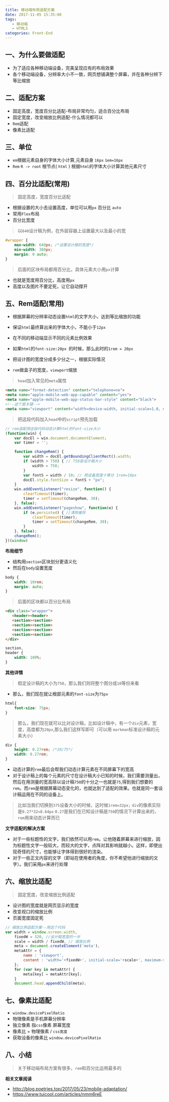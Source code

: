 ```yaml
---
title: 移动端布局适配方案
date: 2017-11-05 15:35:08
tags: 
   - 移动端
   - HTML5
categories: Front-End
---
```



一、为什么要做适配
---

- 为了适应各种移动端设备，完美呈现应有的布局效果  
- 各个移动端设备，分辨率大小不一致，网页想铺满整个屏幕，并在各种分辨下等比缩放

二、适配方案
---

- 固定高度，宽度百分比适配-布局非常均匀，适合百分比布局	
- 固定宽度，改变缩放比例适配-什么情况都可以
- `Rem`适配
- 像素比适配

三、单位
---

- `em`根据元素自身的字体大小计算,元素自身 `16px` `1em=16px`
-  `Rem`  `R -> root` 根节点( `html` ) 根据`html`的字体大小计算其他元素尺寸

四、百分比适配(常用)
---

> 固定高度，宽度百分比适配

- 根据设置的大小去设置高度，单位可以用`px` 百分比 `auto` 
- 常用`Flex`布局
- 百分比宽度

> 以`640`设计稿为例，在外层容器上设置最大以及最小的宽

```css
#wrapper {
    max-width: 640px; /*设置设计稿的宽度*/
    min-width: 300px;
    margin: 0 auto;
}
```

> 后面的区块布局都用百分比，具体元素大小用`px`计算

- 也就是宽度用百分比，高度用`px`
- 高度以及图片不要定死，让它自动撑开

五、Rem适配(常用)
---

- 根据屏幕的分辨率动态设置`html`的文字大小，达到等比缩放的功能
- 保证`html`最终算出来的字体大小，不能小于`12px`
- 在不同的移动端显示不同的元素比例效果
- 如果`html`的`font-size:20px `的时候，那么此时的`1rem = 20px`
- 把设计图的宽度分成多少分之一，根据实际情况

- `rem`做盒子的宽度，`viewport`缩放

> `head`加入常见的`meta`属性

```html
<meta name="format-detection" content="telephone=no">
<meta name="apple-mobile-web-app-capable" content="yes">
<meta name="apple-mobile-web-app-status-bar-style" content="black">
<!--这个是关键-->
<meta name="viewport" content="width=device-width, initial-scale=1.0, maximum-scale=1.0, user-scalable=0，minimum-scale=1.0">
```

> 把这段代码加入`head`中的`script`预先加载

```javascript
// rem适配用这段代码动态计算html的font-size大小
(function(win) {
    var docEl = win.document.documentElement;
    var timer = '';

    function changeRem() {
        var width = docEl.getBoundingClientRect().width;
        if (width > 750) { // 750是设计稿大小
            width = 750;
        }
        var fontS = width / 10; // 把设备宽度十等分 1rem=10px
        docEl.style.fontSize = fontS + "px";
    }
    win.addEventListener("resize", function() {
        clearTimeout(timer);
        timer = setTimeout(changeRem, 30);
    }, false);
    win.addEventListener("pageshow", function(e) {
        if (e.persisted) { //清除缓存
            clearTimeout(timer);
            timer = setTimeout(changeRem, 30);
        }
    }, false);
    changeRem();
})(window)
```


**布局细节**

- 结构用`section`区块划分更语义化
- 然后在`body`设置宽度

```css
body {
    width: 10rem;
    margin: auto;
}
```

> 后面的区块都以百分比布局

```html
<div class="wrapper">
   <header><header>
   <section><section>
   <section><section>
   <section><section>
   <section><section>
</div>
```

```css
section,
header {
    width: 100%;
}
```

**其他详情**

> 假定设计稿的大小为`750`，那么我们则将整个图分成`10`等份来看

- 那么，我们现在就让根部元素的`font-size`为`75px`

```css
html{
	font-size: 75px;
}
```

> 那么，我们现在就可以比对设计稿，比如设计稿中，有一个`div`元素，宽度，高度都为`20px`,那么我们这样写即可（可以用 `markman`标准设计稿的元素大小）

```css
div {
	height: 0.27rem; /*20/75*/
	width: 0.27rem;
}
```

- 动态计算的`rem`最后会帮我们动态计算元素在不同屏幕下的宽高
- 对于设计稿上的每个元素的尺寸在设计稿大小已知的时候，我们需要测量出，然后在用测量的宽高除以设计稿`750`的十分之一也就是`75`,得到我们想要的`rem`。而`rem`是根据屏幕动态变化的，也就达到了适配的效果。也就是同一套设计稿运用在不同的设备上。

> 比如当我们切换到`375`设备大小的时候，这时候`1rem=32px;` `div`的像素实际是`0.27*32=8.64px` `0.27`是我们在已知设计稿是`750`的情况下计算出来的，`rem`用来动态计算而已


**文字适配的解决方案**

- 对于一些标题性的文字，我们依然可以用`rem`。让他随着屏幕来进行缩放，因为标题性文字一般较大，而较大的文字，点阵对其影响就越小。这样，即使出现奇怪的尺寸，也能够让字体得到很好的渲染。
- 对于一些正文内容的文字（即站在使用者的角度，你不希望他进行缩放的文字）。我们采用`px`来进行处理

六、缩放比适配
---

> 固定宽度，改变缩放比例适配

- 设计图的宽度就是网页显示的宽度
- 改变视口的缩放比例
- 页面宽度固定死

```javascript
// 缩放比例适配方案--用这个代码 
var width = window.screen.width,
    fixedW = 320, //设计稿宽度的一半
    scale = width / fixedW, // 缩放比例
    meta = document.createElement('meta'),
    metaAttr = {
        name : 'viewport',
        content : 'width='+fixedW+', initial-scale='+scale+', maximum-scale='+scale+', user-scalable=0'
    };
    for (var key in metaAttr) {
        meta[key] = metaAttr[key];
    }
    document.head.appendChild(meta);
```




七、像素比适配
---

- `window.devicePixelRatio `
- 物理像素是手机屏幕分辨率 
- 独立像素 指`css`像素 屏幕宽度
- 像素比 = 物理像素 / `css宽度`
- 获取设备的像素比	`window.devicePixelRatio`



八、小结
---

> 关于移动端布局方案有很多，`rem`和百分比运用最多的


**相关文章阅读**

- http://blog.poetries.top/2017/05/23/mobile-adaptation/
- https://www.tuicool.com/articles/nmm6reE
